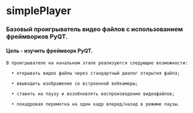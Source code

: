 # simplePlayer

### Базовый проигрыватель видео файлов с использованием фреймворков PyQT.

#### Цель - изучить фреймворк PyQT.

    В проигрывателе на начальном этапе реализуются следующие возможности:

      • открывать видео файлы через стандартный диалог открытия файла;

      • ввыводить изображение со встроенной вебкамеры;

      • ставить на паузу и возобновлять воспроизведение видеофайлов;

      • покадровая перемотка на один кадр вперед/назад в режиме паузы.

